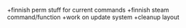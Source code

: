 +finnish perm stuff for current commands
+finnish steam command/function
+work on update system
+cleanup layout

